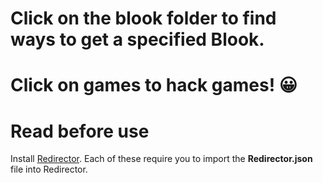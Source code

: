 # Click on the blook folder to find ways to get a specified Blook.
# Click on games to hack games! 😀
# **Read before use**
Install [Redirector](https://chrome.google.com/webstore/detail/redirector/ocgpenflpmgnfapjedencafcfakcekcd).
Each of these require you to import the **Redirector.json** file into Redirector.
